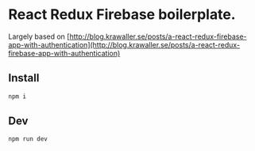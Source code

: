 # React Redux Firebase boilerplate.  

Largely based on [http://blog.krawaller.se/posts/a-react-redux-firebase-app-with-authentication](http://blog.krawaller.se/posts/a-react-redux-firebase-app-with-authentication)

## Install
```javascript
npm i
```  
## Dev
```javascript
npm run dev
```
